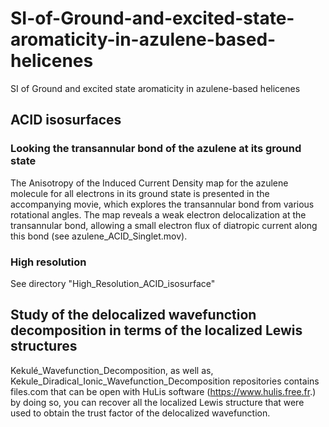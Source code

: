# SI-of-Ground-and-excited-state-aromaticity-in-azulene-based-helicenes
SI of Ground and excited state aromaticity in azulene-based helicenes

## ACID isosurfaces

### Looking the transannular bond of the azulene at its ground state
The Anisotropy of the Induced Current Density map for the azulene molecule for all electrons in its ground state is presented in the accompanying movie, which explores the transannular bond from various rotational angles. The map reveals a weak electron delocalization at the transannular bond, allowing a small electron flux of diatropic current along this bond (see azulene_ACID_Singlet.mov).

### High resolution
See directory "High_Resolution_ACID_isosurface"

## Study of the delocalized wavefunction decomposition in terms of the localized Lewis structures
Kekulé_Wavefunction_Decomposition, as well as, Kekule_Diradical_Ionic_Wavefunction_Decomposition repositories contains files.com that can be open with HuLis software (https://www.hulis.free.fr.) by doing so, you can recover all the localized Lewis structure that were used to obtain the trust factor of the delocalized wavefunction.
